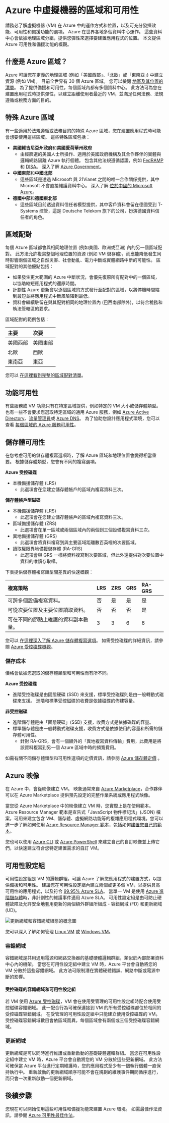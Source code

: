 # <a name="regions-and-availability-for-virtual-machines-in-azure"></a>Azure 中虛擬機器的區域和可用性
請務必了解虛擬機器 (VM) 在 Azure 中的運作方式和位置，以及可充分發揮效能、可用性和備援功能的選項。 Azure 在世界各地多個資料中心運作。 這些資料中心會依據地理區域分組，提供您彈性來選擇要建置應用程式的位置。 本文提供 Azure 可用性和備援功能的概觀。

## <a name="what-are-azure-regions"></a>什麼是 Azure 區域？
Azure 可讓您在定義的地理區域 (例如「美國西部」、「北歐」或「東南亞」) 中建立資源 (例如 VM)。 目前全世界有 30 個 Azure 區域。 您可以檢閱 [地區及其位置的清單](https://azure.microsoft.com/regions/)。 為了提供備援和可用性，每個區域內都有多個資料中心。 此方法可為您在建置應用程式時提供彈性，以建立距離使用者最近的 VM，並滿足任何法務、法規遵循或稅務方面的目的。

## <a name="special-azure-regions"></a>特殊 Azure 區域
有一些適用於法規遵循或法務目的的特殊 Azure 區域，您在建置應用程式時可能會想要使用這些區域。 這些特殊區域包括：

* **美國維吉尼亞州政府**和**美國愛荷華州政府**
  * 由經篩選的美國人士所操作、適用於美國政府機構及其合作夥伴的實體與邏輯網路隔離 Azure 執行個體。 包含其他法規遵循認證，例如 [FedRAMP](https://www.microsoft.com/en-us/TrustCenter/Compliance/FedRAMP) 和 [DISA](https://www.microsoft.com/en-us/TrustCenter/Compliance/DISA)。 深入了解 [Azure Government](https://azure.microsoft.com/features/gov/)。
* **中國東部**和**中國北部**
  * 這些區域是透過 Microsoft 與 21Vianet 之間的唯一合作關係提供，其中 Microsoft 不會直接維護資料中心。 深入了解 [位於中國的 Microsoft Azure](http://www.windowsazure.cn/)。
* **德國中部**和**德國東北部**
  * 這些區域目前透過資料信任者模型提供，其中客戶資料會留在德國受到 T-Systems 控管，這是 Deutsche Telekom 旗下的公司，扮演德國資料信任者的角色。

## <a name="region-pairs"></a>區域配對
每個 Azure 區域都會與相同地理位置 (例如美國、歐洲或亞洲) 內的另一個區域配對。 此方法允許複寫整個地理位置的資源 (例如 VM 儲存體)，而應能降低發生同時影響兩個區域之自然災害、社會動亂、電力中斷或實體網路中斷的可能性。 區域配對的其他優點包括：

* 如果發生更大範圍的 Azure 中斷狀況，會優先復原所有配對中的一個區域，以協助縮短應用程式的還原時間。 
* 計劃性 Azure 更新會以逐個區域的方式發行至配對的區域，以將停機時間縮到最短並將應用程式中斷風險降到最低。
* 資料會繼續駐留在與其配對相同的地理位置內 (巴西南部除外)，以符合稅務和執法管轄區的要求。

區域配對的範例包括：

| 主要 | 次要 |
|:--- |:--- |
| 美國西部 |美國東部 |
| 北歐 |西歐 |
| 東南亞 |東亞 |

您可以 [在這裡看到完整的區域配對清單](../articles/best-practices-availability-paired-regions.md#what-are-paired-regions)。

## <a name="feature-availability"></a>功能可用性
有些服務或 VM 功能只有在特定區域提供，例如特定的 VM 大小或儲存體類型。 也有一些不會要求您選取特定區域的通用 Azure 服務，例如 [Azure Active Directory](../articles/active-directory/active-directory-whatis.md)、[流量管理員](../articles/traffic-manager/traffic-manager-overview.md)或 [Azure DNS](../articles/dns/dns-overview.md)。 為了協助您設計應用程式環境，您可以查看 [每個區域的 Azure 服務可用性](https://azure.microsoft.com/regions/#services)。 

## <a name="storage-availability"></a>儲存體可用性
在您考慮可用的儲存體複寫選項時，了解 Azure 區域和地理位置會變得相當重要。 根據儲存體類型，您會有不同的複寫選項。

**Azure 受控磁碟**
* 本機備援儲存體 (LRS)
  * 此選項會在您建立儲存體帳戶的區域內複寫資料三次。

**儲存體帳戶型磁碟**
* 本機備援儲存體 (LRS)
  * 此選項會在您建立儲存體帳戶的區域內複寫資料三次。
* 區域備援儲存體 (ZRS)
  * 此選項會在單一區域或兩個區域內的兩個到三個設備複寫資料三次。
* 異地備援儲存體 (GRS)
  * 此選項會將資料複寫到與主要區域距離數百英哩的次要區域。
* 讀取權限異地備援儲存體 (RA-GRS)
  * 此選項會與 GRS 一樣將資料複寫到次要區域，但此外還提供對次要位置中資料的唯讀存取權。

下表提供儲存體複寫類型間差異的快速概觀︰

| 複寫策略 | LRS | ZRS | GRS | RA-GRS |
|:--- |:--- |:--- |:--- |:--- |
| 可跨多個設備複寫資料。 |否 |是 |是 |是 |
| 可從次要位置及主要位置讀取資料。 |否 |否 |否 |是 |
| 可在不同的節點上維護的資料副本數量。 |3 |3 |6 |6 |

您可以 [在這裡深入了解 Azure 儲存體複寫選項](../articles/storage/storage-redundancy.md)。 如需受控磁碟的詳細資訊，請參閱 [Azure 受控磁碟概觀](../articles/storage/storage-managed-disks-overview.md)。

### <a name="storage-costs"></a>儲存成本
價格會依據您選取的儲存體類型和可用性而有所不同。

**Azure 受控磁碟**
* 進階受控磁碟是由固態硬碟 (SSD) 來支援，標準受控磁碟則是由一般轉動式磁碟來支援。 進階和標準受控磁碟的收費是依據磁碟的佈建容量。

**非受控磁碟**
* 進階儲存體是由「固態硬碟」(SSD) 支援，收費方式是依據磁碟的容量。
* 標準儲存體是由一般轉動式磁碟支援，收費方式是依據使用的容量和所需的儲存體可用性。
  * 針對 RA-GRS，會有一個額外的「異地複寫資料傳輸」費用，此費用是將該資料複寫到另一個 Azure 區域中時的頻寬費用。

如需有關不同儲存體類型和可用性選項的定價資訊，請參閱 [Azure 儲存體定價](https://azure.microsoft.com/pricing/details/storage/) 。

## <a name="azure-images"></a>Azure 映像
在 Azure 中，會從映像建立 VM。 映象通常來自 [Azure Marketplace](https://azure.microsoft.com/marketplace/)，合作夥伴可以在 Azure Marketplace 提供預先設定的完整作業系統或應用程式映像。

當您從 Azure Marketplace 中的映像建立 VM 時，您實際上是在使用範本。 Azure Resource Manager 範本是宣告式「JavaScript 物件標記法」(JSON) 檔案，可用來建立包含 VM、儲存體、虛擬網路功能等的複雜應用程式環境。您可以進一步了解如何使用 [Azure Resource Manager 範本](../articles/azure-resource-manager/resource-group-overview.md)，包括如何[建置您自己的範本](../articles/resource-group-authoring-templates.md)。

您也可以使用 [Azure CLI](../articles/virtual-machines/linux/upload-vhd.md?toc=%2fazure%2fvirtual-machines%2flinux%2ftoc.json) 或 [Azure PowerShell](../articles/virtual-machines/windows/upload-image.md?toc=%2fazure%2fvirtual-machines%2fwindows%2ftoc.json) 來建立自己的自訂映像並上傳它們，以快速建立符合您特定建置需求的自訂 VM。

## <a name="availability-sets"></a>可用性設定組
可用性設定組是 VM 的邏輯群組，可讓 Azure 了解您應用程式的建置方式，以提供備援和可用性。 建議您在可用性設定組內建立兩個或更多個 VM，以提供具高可用性的應用程式，以及符合 [99.95% Azure SLA](https://azure.microsoft.com/support/legal/sla/virtual-machines/)。 當單一 VM 是使用 [Azure 進階儲存體](../articles/storage/storage-premium-storage.md)時，非計劃性的維護事件適用 Azure SLA。 可用性設定組是由可防止硬體故障及允許安全地套用更新的兩個額外群組所組成 - 容錯網域 (FD) 和更新網域 (UD)。

![更新網域和容錯網域組態的概念圖](./media/virtual-machines-common-regions-and-availability/ud-fd-configuration.png)

您可以深入了解如何管理 [Linux VM](../articles/virtual-machines/linux/manage-availability.md?toc=%2fazure%2fvirtual-machines%2flinux%2ftoc.json) 或 [Windows VM](../articles/virtual-machines/linux/manage-availability.md?toc=%2fazure%2fvirtual-machines%2flinux%2ftoc.json)。

### <a name="fault-domains"></a>容錯網域
容錯網域是共用通用電源和網路交換器的基礎硬體邏輯群組，類似於內部部署資料中心內的機架。 當您在可用性設定組中建立 VM 時，Azure 平台會自動將您的 VM 分散於這些容錯網域。 此方法可限制潛在實體硬體錯誤、網路中斷或電源中斷的影響。

#### <a name="managed-disk-fault-domains-and-availability-sets"></a>受控磁碟的容錯網域和可用性設定組
若 VM 使用 [Azure 受控磁碟](../articles/storage/storage-faq-for-disks.md)，VM 會在使用受管理的可用性設定組時配合使用受控磁碟容錯網域。 此一配合行為可確保連接到 VM 的所有受控磁碟都位於相同的受控磁碟容錯網域。 在受管理的可用性設定組中只能建立使用受控磁碟的 VM。 受控磁碟容錯網域數目會依區域而異，每個區域會有兩個或三個受控磁碟容錯網域。

### <a name="update-domains"></a>更新網域
更新網域是可以同時進行維護或重新啟動的基礎硬體邏輯群組。 當您在可用性設定組中建立 VM 時，Azure 平台會自動將您的 VM 分散於這些更新網域。 此方法可確保當 Azure 平台進行定期維護時，您的應用程式至少有一個執行個體一直保持執行中。 重新啟動的更新網域順序可能不會在規劃的維護事件期間循序進行，而只會一次重新啟動一個更新網域。

## <a name="next-steps"></a>後續步驟
您現在可以開始使用這些可用性和備援功能來建置 Azure 環境。 如需最佳作法資訊，請參閱 [Azure 可用性最佳作法](../articles/best-practices-availability-checklist.md)。


